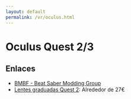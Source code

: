 ```yaml
---
layout: default
permalink: /vr/oculus.html
---
```


# Oculus Quest 2/3

## Enlaces

* [BMBF - Beat Saber Modding Group](https://bsmg.wiki/quest-modding.html#preface)
* [Lentes graduadas Quest 2](https://es.aliexpress.com/item/1005001629892253.html): Alrededor de 27€
